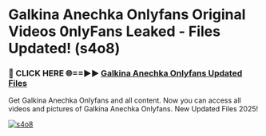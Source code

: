 # Galkina Anechka Onlyfans Original Videos 0nlyFans Leaked - Files Updated! (s4o8)

<h3>🔴 CLICK HERE 🌐==►► <a href="https://tinyurl.com/2m67pmp6" rel="nofollow">Galkina Anechka Onlyfans Updated Files</a></h3>

Get Galkina Anechka Onlyfans and all content. Now you can access all videos and pictures of Galkina Anechka Onlyfans. New Updated Files 2025!

[![s4o8](https://i.imgur.com/H4QAA4z.gif)](https://tinyurl.com/2m67pmp6)